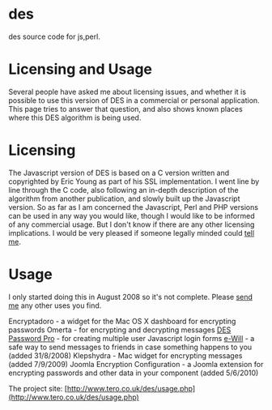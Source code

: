 des
===

des source code for js,perl.


# Licensing and Usage

Several people have asked me about licensing issues, and whether it is possible to use this version of DES in a commercial or personal application. This page tries to answer that question, and also shows known places where this DES algorithm is being used.

# Licensing
The Javascript version of DES is based on a C version written and copyrighted by Eric Young as part of his SSL implementation. I went line by line through the C code, also following an in-depth description of the algorithm from another publication, and slowly built up the Javascript version. So as far as I am concerned the Javascript, Perl and PHP versions can be used in any way you would like, though I would like to be informed of any commercial usage. But I don't know if there are any other licensing implications. I would be very pleased if someone legally minded could [tell me](http://www.tero.co.uk/home/contact.php).

# Usage
I only started doing this in August 2008 so it's not complete. Please [send me](http://www.tero.co.uk/home/contact.php) any other uses you find.

Encryptadoro - a widget for the Mac OS X dashboard for encrypting passwords
Omerta - for encrypting and decrypting messages
[DES Password Pro] - for creating multiple user Javascript login forms
[e-Will] - a safe way to send messages to friends in case something happens to you (added 31/8/2008)
Klepshydra - Mac widget for encrypting messages (added 7/9/2009)
Joomla Encryption Configuration - a Joomla extension for encrypting passwords and other data in your component (added 5/6/2010)

The project site: [http://www.tero.co.uk/des/usage.php](http://www.tero.co.uk/des/usage.php)

[DES Password Pro]: http://www.rustyspigot.com/webmasters/DESPasswordPro/
[e-Will]: http://e-will.appspot.com/
